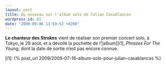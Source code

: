 ```yaml
---
layout: post
title: Du nouveau sur l'album solo de Julian Casablancas
wordpress_id: 61
date: "2009-09-06 11:59:52 +0200"
---
```


**Le chanteur des Strokes** vient de réaliser son premier concert solo, à Tokyo,
le 29 août, et a dévoilé la pochette de l’[album][i1], _Phrazes For The Young_,
dont la date de sortie n’est pas encore connue.

[i1]: {% post_url 2009/2009-07-16-album-solo-pour-julian-casablancas %}
